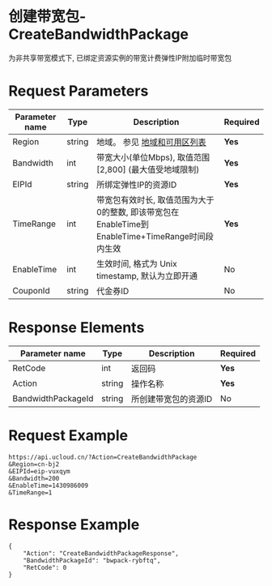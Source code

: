 # 创建带宽包-CreateBandwidthPackage

为非共享带宽模式下, 已绑定资源实例的带宽计费弹性IP附加临时带宽包

# Request Parameters
|Parameter name|Type|Description|Required|
|---|---|---|---|
|Region|string|地域。 参见 [地域和可用区列表](api/summary/regionlist)|**Yes**|
|Bandwidth|int|带宽大小(单位Mbps), 取值范围[2,800] (最大值受地域限制)|**Yes**|
|EIPId|string|所绑定弹性IP的资源ID|**Yes**|
|TimeRange|int|带宽包有效时长, 取值范围为大于0的整数, 即该带宽包在EnableTime到 EnableTime+TimeRange时间段内生效|**Yes**|
|EnableTime|int|生效时间, 格式为 Unix timestamp, 默认为立即开通|No|
|CouponId|string|代金券ID|No|

# Response Elements
|Parameter name|Type|Description|Required|
|---|---|---|---|
|RetCode|int|返回码|**Yes**|
|Action|string|操作名称|**Yes**|
|BandwidthPackageId|string|所创建带宽包的资源ID|No|

# Request Example
```
https://api.ucloud.cn/?Action=CreateBandwidthPackage
&Region=cn-bj2
&EIPId=eip-vuxqym
&Bandwidth=200
&EnableTime=1430986009
&TimeRange=1
```

# Response Example
```
{
    "Action": "CreateBandwidthPackageResponse", 
    "BandwidthPackageId": "bwpack-rybftq", 
    "RetCode": 0
}
```

